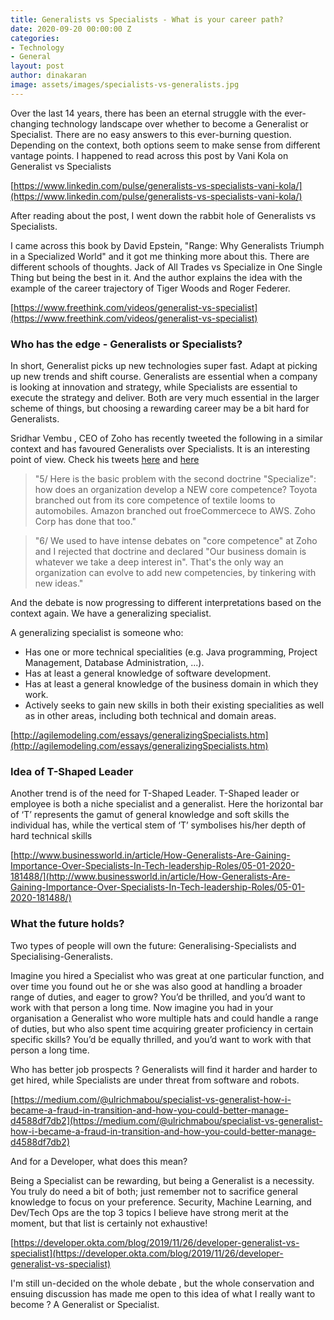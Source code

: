 ```yaml
---
title: Generalists vs Specialists - What is your career path?
date: 2020-09-20 00:00:00 Z
categories:
- Technology
- General
layout: post
author: dinakaran
image: assets/images/specialists-vs-generalists.jpg
---
```


Over the last 14 years, there has been an eternal struggle with the ever-changing technology landscape over whether to become a Generalist or Specialist. There are no easy answers to this ever-burning question. Depending on the context, both options seem to make sense from different vantage points. I happened to read across this post by Vani Kola on Generalist vs Specialists 

[https://www.linkedin.com/pulse/generalists-vs-specialists-vani-kola/](https://www.linkedin.com/pulse/generalists-vs-specialists-vani-kola/)

After reading about the post, I went down the rabbit hole of Generalists vs Specialists. 

I came across this book by David Epstein, "Range: Why Generalists Triumph in a Specialized World" and it got me thinking more about this. There are different schools of thoughts. Jack of All Trades vs Specialize in One Single Thing but being the best in it.  And the author explains the idea with the example of the career trajectory of Tiger Woods and Roger Federer. 

[https://www.freethink.com/videos/generalist-vs-specialist](https://www.freethink.com/videos/generalist-vs-specialist)

### Who has the edge - Generalists or Specialists? 

In short, Generalist picks up new technologies super fast. Adapt at picking up new trends and shift course. Generalists are essential when a company is looking at innovation and strategy, while Specialists are essential to execute the strategy and deliver. Both are very much essential in the larger scheme of things, but choosing a rewarding career may be a bit hard for Generalists.  

Sridhar Vembu , CEO of Zoho has recently tweeted the following in a similar context and has favoured Generalists over Specialists. It is an interesting point of view. Check his tweets [here](https://twitter.com/svembu/status/1306054450008567809?s=20)  and [here](https://twitter.com/svembu/status/1306055747046789120?s=20) 

> "5/ Here is the basic problem with the second doctrine "Specialize": how does an organization develop a NEW core competence? Toyota branched out from its core competence of textile looms to automobiles. Amazon branched out froeCommercece to AWS. Zoho Corp has done that too."

> "6/ We used to have intense debates on "core competence" at Zoho and I rejected that doctrine and declared "Our business domain is whatever we take a deep interest in". That's the only way an organization can evolve to add new competencies, by tinkering with new ideas."

And the debate is now progressing to different interpretations based on the context again. We have a generalizing specialist. 

A generalizing specialist is someone who:

- Has one or more technical specialities (e.g. Java programming, Project Management, Database Administration, ...).
- Has at least a general knowledge of software development.
- Has at least a general knowledge of the business domain in which they work.
- Actively seeks to gain new skills in both their existing specialities as well as in other areas, including both technical and domain areas.


[http://agilemodeling.com/essays/generalizingSpecialists.htm](http://agilemodeling.com/essays/generalizingSpecialists.htm)

### Idea of T-Shaped Leader

Another trend is of the need for T-Shaped Leader. T-Shaped leader or employee is both a niche specialist and a generalist. Here the horizontal bar of ‘T’ represents the gamut of general knowledge and soft skills the individual has, while the vertical stem of ‘T’ symbolises his/her depth of hard technical skills

[http://www.businessworld.in/article/How-Generalists-Are-Gaining-Importance-Over-Specialists-In-Tech-leadership-Roles/05-01-2020-181488/](http://www.businessworld.in/article/How-Generalists-Are-Gaining-Importance-Over-Specialists-In-Tech-leadership-Roles/05-01-2020-181488/)


### What the future holds?  

Two types of people will own the future: Generalising-Specialists and Specialising-Generalists.

Imagine you hired a Specialist who was great at one particular function, and over time you found out he or she was also good at handling a broader range of duties, and eager to grow? You’d be thrilled, and you’d want to work with that person a long time. Now imagine you had in your organisation a Generalist who wore multiple hats and could handle a range of duties, but who also spent time acquiring greater proficiency in certain specific skills? You’d be equally thrilled, and you’d want to work with that person a long time.


Who has better job prospects ? Generalists will find it harder and harder to get hired, while Specialists are under threat from software and robots.

[https://medium.com/@ulrichmabou/specialist-vs-generalist-how-i-became-a-fraud-in-transition-and-how-you-could-better-manage-d4588df7db2](https://medium.com/@ulrichmabou/specialist-vs-generalist-how-i-became-a-fraud-in-transition-and-how-you-could-better-manage-d4588df7db2)


And for a Developer, what does this mean? 

Being a Specialist can be rewarding, but being a Generalist is a necessity. You truly do need a bit of both; just remember not to sacrifice general knowledge to focus on your preference. Security, Machine Learning, and Dev/Tech Ops are the top 3 topics I believe have strong merit at the moment, but that list is certainly not exhaustive!

[https://developer.okta.com/blog/2019/11/26/developer-generalist-vs-specialist](https://developer.okta.com/blog/2019/11/26/developer-generalist-vs-specialist)

I'm still un-decided on the whole debate , but the whole conservation and ensuing discussion has made me open to this idea of what I really want to become ? A Generalist or Specialist.
